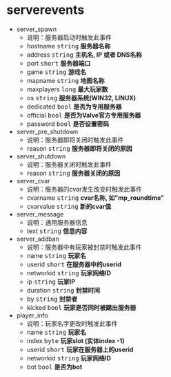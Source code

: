 # serverevents
- server_spawn
    - 说明：服务器启动时触发此事件
    - hostname <kbd>string</kbd> __服务器名称__
    - address <kbd>string</kbd> __主机名, IP 或者 DNS名称__
    - port <kbd>short</kbd> __服务器端口__
    - game <kbd>string</kbd> __游戏名__
    - mapname <kbd>string</kbd> __地图名称__
    - maxplayers <kbd>long</kbd> __最大玩家数__
    - os <kbd>string</kbd> __服务器系统(WIN32, LINUX)__
    - dedicated <kbd>bool</kbd> __是否为专用服务器__
    - official <kbd>bool</kbd> __是否为Valve官方专用服务器__
    - password <kbd>bool</kbd> __是否设置密码__
- server_pre_shutdown
    - 说明：服务器即将关闭时触发此事件
    - reason <kbd>string</kbd> __服务器即将关闭的原因__
- server_shutdown
    - 说明：服务器关闭时触发此事件
    - reason <kbd>string</kbd> __服务器关闭的原因__
- server_cvar
    - 说明：服务器的cvar发生改变时触发此事件
    - cvarname <kbd>string</kbd> __cvar名称, 如"mp_roundtime"__
    - cvarvalue <kbd>string</kbd> __新的cvar值__
- server_message
    - 说明：通用服务器信息
    - text <kbd>string</kbd> __信息内容__
- server_addban
    - 说明：服务器中有玩家被封禁时触发此事件
    - name <kbd>string</kbd> __玩家名__
    - userid <kbd>short</kbd> __在服务器中的userid__
    - networkid <kbd>string</kbd> __玩家网络ID__
    - ip <kbd>string</kbd> __玩家IP__
    - duration <kbd>string</kbd> __封禁时间__
    - by <kbd>string</kbd> __封禁者__
    - kicked <kbd>bool</kbd> __玩家是否同时被踢出服务器__
- player_info
    - 说明：玩家名字更改时触发此事件
    - name <kbd>string</kbd> __玩家名__
    - index <kbd>byte</kbd> __玩家slot (实体index -1)__
    - userid <kbd>short</kbd> __玩家在服务器上的userid__
    - networkid <kbd>string</kbd> __玩家网络ID__
    - bot <kbd>bool</kbd> __是否为bot__
